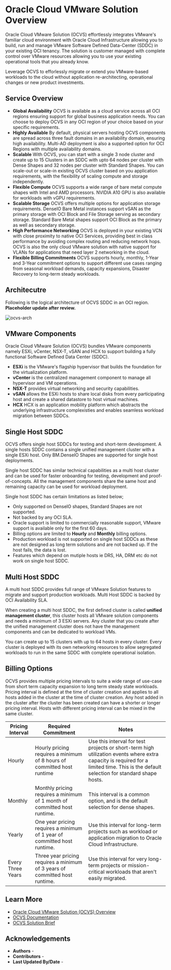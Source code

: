 # Oracle Cloud VMware Solution Overview

Oracle Cloud VMware Solution (OCVS) effortlessly integrates VMware's familiar cloud environment with Oracle Cloud Infrastructure allowing you to build, run and manage VMware Software Defined Data-Center (SDDC) in your existing OCI tenancy. The solution is customer managed with complete control over VMware resources allowing you to use your existing operational tools that you already know.

Leverage OCVS to efforlessly migrate or extend you VMware-based workloads to the cloud without application re-architecting, operational changes or new product investments.

## Service Overview

- **Global Availability** OCVS is available as a cloud service across all OCI regions ensuring support for global business application needs. You can choose to deploy OCVS in any OCI region of your choice based on your specific requirements.
- **Highly Available** By default, physical servers hosting OCVS components are spread across three fault domains in an availability domain, ensuring high availability. Multi-AD deployment is also a supported option for OCI Regions with multiple availability domains.
- **Scalable** With OCVS, you can start with a single 3 node cluster and create up to 15 Clusters in an SDDC with upto 64 nodes per cluster with Dense Shapes and 32 nodes per cluster with Standard Shapes. You can scale-out or scale-in existing OCVS cluster based on you application requirements, with the flexibility of scaling compute and storage independently.
- **Flexible Compute** OCVS supports a wide range of bare metal compute shapes with Intel and AMD processors. NVIDIA A10 GPU is also available for workloads with vGPU requirements.
- **Scalable Storage** OCVS offers multiple options for application storage requirements. DenseIO Bare Metal instances support vSAN as the primary storage with OCI Block and File Storage serving as secondary storage. Standard Bare Metal shapes support OCI Block as the primary as well as secondary storage.
- **High Performance Networking** OCVS is deployed in your existing VCN with close proximity to native OCI Services, providing best in class performance by avoiding complex routing and reducing network hops. OCVS is also the only cloud VMware solution with native support for VLANs for applications that need layer 2 networking in the cloud.
- **Flexible Billing Commitments** OCVS supports hourly, monthly, 1-Year and 3-Year commitment options to support different use cases ranging from seasonal workload demands, capacity expansions, Disaster Recovery to long-term steady workloads.

## Architecutre

Following is the logical architecture of OCVS SDDC in an OCI region. **Placeholder update after review.**

![ocvs-arch](images/ocvs-arch.png)

## VMware Components

Oracle Cloud VMware Solution (OCVS) bundles VMware components namely ESXi, vCenter, NSX-T, vSAN and HCX to support building a fully functional Software Defined Data Center (SDDC).

- **ESXi** is the VMware's flagship hypervisor that builds the foundation for the virtualization platform.
- **vCenter** is the centralized management component to manage all hypervisor and VM operations.
- **NSX-T** provides virtual networking and security capabilities.
- **vSAN** allows the ESXi hosts to share local disks from every participating host and create a shared datastore to host virtual machines.
- **HCX** HCX is an application mobility platform which abstracts the underlying infrastructure complexisties and enables seamless workload migration between SDDCs.

## Single Host SDDC

OCVS offers single host SDDCs for testing and short-term development. A single hosts SDDC contains a single unified management cluster with a single ESXi host. Only BM.DenseIO Shapes are supported for single host deployments.

Single host SDDC has similar technical capabilities as a multi host cluster and can be used for faster onboarding for testing, development and proof-of-concepts. All the management components share the same host and remaining capacity can be used for workload deployment.

Single host SDDC has certain limitations as listed below;

- Only supported on DenseIO shapes, Standard Shapes are not supported.
- Not backed by any OCI SLA.
- Oracle support is limited to commercially reasonable support, VMware support is available only for the first 60 days.
- Billing options are limited to **Hourly** and **Monthly** billing options.
- Production workload is not supported on single host SDDCs as these are not designed as long term solutions and are not backed up. If the host fails, the data is lost.
- Features which depend on mutiple hosts ie DRS, HA, DRM etc do not work on single host SDDC.

## Multi Host SDDC
A multi host SDDC provides full range of VMware Solution features to migrate and support production workloads. Multi Host SDDC is backed by OCI Availability SLA. **<SLA Link here>**

When creating a multi host SDDC, the first defined cluster is called **unified management cluster**, this cluster hosts all VMware solution components and needs a minimum of 3 ESXi servers. Any cluster that you create after the unified management cluster does not have the management components and can be dedicated to workload VMs.

You can create up to 15 clusters with up to 64 hosts in every cluster. Every cluster is deployed with its own networking resources to allow segregated workloads to run in the same SDDC with complete operational isolation.

## Billing Options

OCVS provides multiple pricing intervals to suite a wide range of use-case from short term capacity expansion to long term steady state workloads. Pricing interval is defined at the time of cluster creation and applies to all hosts added in the cluster at the time of cluster creation. Any host added in the cluster after the cluster has been created can have a shorter or longer pricing interval. Hosts with different pricing interval can be mixed in the same cluster.

|**Pricing Interval**|**Required Commitment**|**Notes**|
|--------------------|-----------------------|---------|
|Hourly|Hourly pricing requires a minimum of 8 hours of committed host runtime|Use this interval for test projects or short-term high utilization events where extra capacity is required for a limited time. This is the default selection for standard shape hosts.|
|Monthly|Monthly pricing requires a minimum of 1 month of committed host runtime.|This interval is a common option, and is the default selection for dense shapes.|
|Yearly|One year pricing requires a minimum of 1 year of committed host runtime.|Use this interval for long-term projects such as workload or application migration to Oracle Cloud Infrastructure.|
|Every Three Years|Three year pricing requires a minimum of 3 years of committed host runtime.|Use this interval for very long-term projects or mission-critical workloads that aren't easily migrated.|

## Learn More

- [Oracle Cloud VMware Solution (OCVS) Overview](https://www.oracle.com/in/cloud/compute/vmware/)
- [OCVS Documentation](https://docs.oracle.com/en-us/iaas/Content/VMware/Concepts/ocvsoverview.htm)
- [OCVS Solution Brief](https://www.oracle.com/a/ocom/docs/understanding-oracle-cloud-vmware-solution.pdf)


## Acknowledgements
- **Authors** -
- **Contributors** -
- **Last Updated By/Date** -
